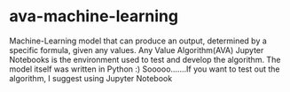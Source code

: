 # ava-machine-learning
Machine-Learning model that can produce an output, determined by a specific formula, given any values. Any Value Algorithm(AVA)
Jupyter Notebooks is the environment used to test and develop the algorithm.
The model itself was written in Python :)
Sooooo.......If you want to test out the algorithm, I suggest using Jupyter Notebook
